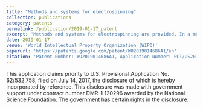 ```yaml
---
title: "Methods and systems for electrospinning"
collection: publications
category: patents
permalink: /publication/2019-01-17_patent
excerpt: 'Methods and systems for electrospinning are provided. In a method of electrospinning, a solidifiable fluid is dispensed from a nozzle and biased at a first DC voltage. A fiber stream is drawn from the fluid using a collector biased to a second DC voltage. The fiber stream may be moved orthogonal to a direct stream path using a plurality of inter-electrodes biased to one or more midstream voltages (which may vary over time). The fiber stream is collected on the collector...'
date: 2019-01-17
venue: 'World Intellectual Property Organization (WIPO)'
paperurl: 'https://patents.google.com/patent/WO2019014686A1/en'
citation: 'Patent Number: WO2019014686A1, Application Number: PCT/US2018/042354'
---
```


This application claims priority to U.S. Provisional Application No. 62/532,758, filed on July 14, 2017, the disclosure of which is hereby incorporated by reference. This disclosure was made with government support under contract number DMR-1 120296 awarded by the National Science Foundation. The government has certain rights in the disclosure.
